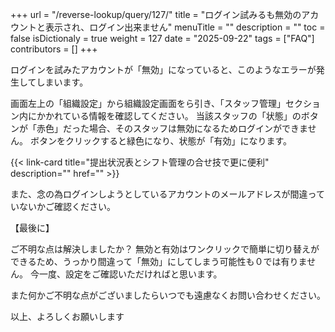 +++
url = "/reverse-lookup/query/127/"
title = "ログイン試みるも無効のアカウントと表示され、ログイン出来ません"
menuTitle = ""
description = ""
toc = false
isDictionaly = true
weight = 127
date = "2025-09-22"
tags = ["FAQ"]
contributors = []
+++

ログインを試みたアカウントが「無効」になっていると、このようなエラーが発生してしまいます。

画面左上の「組織設定」から組織設定画面をら引き、「スタッフ管理」セクション内にかかれている情報を確認してください。
当該スタッフの「状態」のボタンが「赤色」だった場合、そのスタッフは無効になるためログインができません。
ボタンをクリックすると緑色になり、状態が「有効」になります。

{{< link-card title="提出状況表とシフト管理の合せ技で更に便利"  description=""  href="" >}}

また、念の為ログインしようとしているアカウントのメールアドレスが間違っていないかご確認ください。

【最後に】

ご不明な点は解決しましたか？
無効と有効はワンクリックで簡単に切り替えができるため、うっかり間違って「無効」にしてしまう可能性も０では有りません。
今一度、設定をご確認いただければと思います。

また何かご不明な点がございましたらいつでも遠慮なくお問い合わせください。

以上、よろしくお願いします
